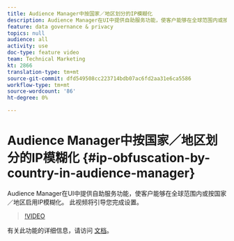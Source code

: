 ```yaml
---
title: Audience Manager中按国家／地区划分的IP模糊化
description: Audience Manager在UI中提供自助服务功能，使客户能够在全球范围内或按国家／地区启用IP模糊化。 此视频将引导您完成设置。
feature: data governance & privacy
topics: null
audience: all
activity: use
doc-type: feature video
team: Technical Marketing
kt: 2866
translation-type: tm+mt
source-git-commit: dfd549508cc223714bdb07ac6fd2aa31e6ca5586
workflow-type: tm+mt
source-wordcount: '86'
ht-degree: 0%

---
```



# Audience Manager中按国家／地区划分的IP模糊化 {#ip-obfuscation-by-country-in-audience-manager}

Audience Manager在UI中提供自助服务功能，使客户能够在全球范围内或按国家／地区启用IP模糊化。 此视频将引导您完成设置。

>[!VIDEO](https://video.tv.adobe.com/v/27218/?quality=9)

有关此功能的详细信息，请访问 [文档](https://experiencecloud.adobe.com/resources/help/en_US/aam/ip-obfuscation.html)。
